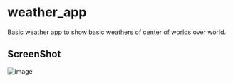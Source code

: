 # weather_app

Basic weather app to show basic weathers of center of worlds over world.

## ScreenShot
![image](https://user-images.githubusercontent.com/44062527/157869598-78985b82-7792-4f17-8ea8-4cc3ce33d750.png)
